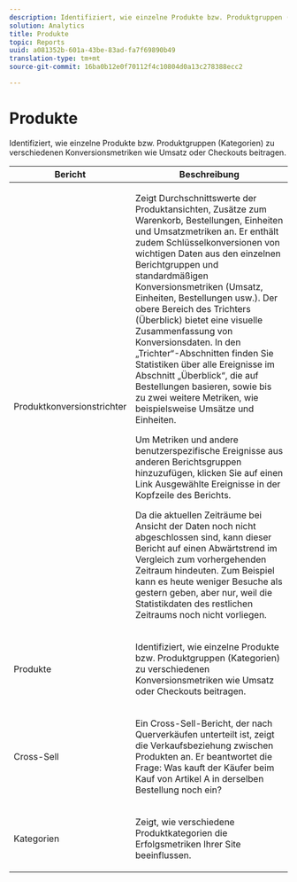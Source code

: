 ```yaml
---
description: Identifiziert, wie einzelne Produkte bzw. Produktgruppen (Kategorien) zu verschiedenen Konversionsmetriken wie Umsatz oder Checkouts beitragen.
solution: Analytics
title: Produkte
topic: Reports
uuid: a081352b-601a-43be-83ad-fa7f69890b49
translation-type: tm+mt
source-git-commit: 16ba0b12e0f70112f4c10804d0a13c278388ecc2

---
```



# Produkte

Identifiziert, wie einzelne Produkte bzw. Produktgruppen (Kategorien) zu verschiedenen Konversionsmetriken wie Umsatz oder Checkouts beitragen.

<table id="table_E8F96FC92BF44993B79DD3D6AFABCB60"> 
 <thead> 
  <tr> 
   <th colname="col1" class="entry"> Bericht </th> 
   <th colname="col2" class="entry"> Beschreibung </th> 
  </tr> 
 </thead>
 <tbody> 
  <tr> 
   <td colname="col1"> Produktkonversionstrichter </td> 
   <td colname="col2"> <p> Zeigt Durchschnittswerte der Produktansichten, Zusätze zum Warenkorb, Bestellungen, Einheiten und Umsatzmetriken an. Er enthält zudem Schlüsselkonversionen von wichtigen Daten aus den einzelnen Berichtgruppen und standardmäßigen Konversionsmetriken (Umsatz, Einheiten, Bestellungen usw.). Der obere Bereich des Trichters (Überblick) bietet eine visuelle Zusammenfassung von Konversionsdaten. In den „Trichter“-Abschnitten finden Sie Statistiken über alle Ereignisse im Abschnitt „Überblick“, die auf Bestellungen basieren, sowie bis zu zwei weitere Metriken, wie beispielsweise Umsätze und Einheiten. </p> <p>Um Metriken und andere benutzerspezifische Ereignisse aus anderen Berichtsgruppen hinzuzufügen, klicken Sie auf einen Link <span class="uicontrol">Ausgewählte Ereignisse</span> in der Kopfzeile des Berichts. </p> <p>Da die aktuellen Zeiträume bei Ansicht der Daten noch nicht abgeschlossen sind, kann dieser Bericht auf einen Abwärtstrend im Vergleich zum vorhergehenden Zeitraum hindeuten. Zum Beispiel kann es heute weniger Besuche als gestern geben, aber nur, weil die Statistikdaten des restlichen Zeitraums noch nicht vorliegen. </p> </td> 
  </tr> 
  <tr> 
   <td colname="col1"> Produkte </td> 
   <td colname="col2"> <p> Identifiziert, wie einzelne Produkte bzw. Produktgruppen (Kategorien) zu verschiedenen Konversionsmetriken wie Umsatz oder Checkouts beitragen. </p> </td> 
  </tr> 
  <tr> 
   <td colname="col1"> Cross-Sell </td> 
   <td colname="col2"> <p> Ein Cross-Sell-Bericht, der nach Querverkäufen unterteilt ist, zeigt die Verkaufsbeziehung zwischen Produkten an. Er beantwortet die Frage: Was kauft der Käufer beim Kauf von Artikel A in derselben Bestellung noch ein? </p> </td> 
  </tr> 
  <tr> 
   <td colname="col1"> Kategorien </td> 
   <td colname="col2"> <p> Zeigt, wie verschiedene Produktkategorien die Erfolgsmetriken Ihrer Site beeinflussen. </p> </td> 
  </tr> 
 </tbody> 
</table>

